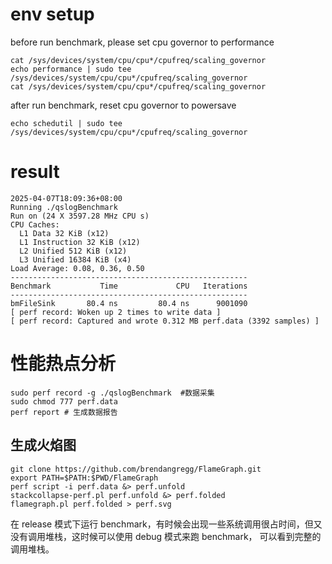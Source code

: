 # env setup
before run benchmark, please set cpu governor to performance
```shell
cat /sys/devices/system/cpu/cpu*/cpufreq/scaling_governor
echo performance | sudo tee /sys/devices/system/cpu/cpu*/cpufreq/scaling_governor
cat /sys/devices/system/cpu/cpu*/cpufreq/scaling_governor
```

after run benchmark, reset cpu governor to powersave
```shell
echo schedutil | sudo tee /sys/devices/system/cpu/cpu*/cpufreq/scaling_governor
```


# result
```shell
2025-04-07T18:09:36+08:00
Running ./qslogBenchmark
Run on (24 X 3597.28 MHz CPU s)
CPU Caches:
  L1 Data 32 KiB (x12)
  L1 Instruction 32 KiB (x12)
  L2 Unified 512 KiB (x12)
  L3 Unified 16384 KiB (x4)
Load Average: 0.08, 0.36, 0.50
-----------------------------------------------------
Benchmark           Time             CPU   Iterations
-----------------------------------------------------
bmFileSink       80.4 ns         80.4 ns      9001090
[ perf record: Woken up 2 times to write data ]
[ perf record: Captured and wrote 0.312 MB perf.data (3392 samples) ]
```


# 性能热点分析
```shell
sudo perf record -g ./qslogBenchmark  #数据采集
sudo chmod 777 perf.data
perf report # 生成数据报告
```

## 生成火焰图
```shell
git clone https://github.com/brendangregg/FlameGraph.git
export PATH=$PATH:$PWD/FlameGraph
perf script -i perf.data &> perf.unfold
stackcollapse-perf.pl perf.unfold &> perf.folded
flamegraph.pl perf.folded > perf.svg
```

在 release 模式下运行 benchmark，有时候会出现一些系统调用很占时间，但又没有调用堆栈，这时候可以使用 debug 模式来跑 benchmark， 可以看到完整的调用堆栈。

